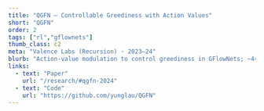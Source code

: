 ```yaml
---
title: "QGFN — Controllable Greediness with Action Values"
short: "QGFN"
order: 2
tags: ["rl","gflownets"]
thumb_class: c2
meta: "Valence Labs (Recursion) · 2023–24"
blurb: "Action‑value modulation to control greediness in GFlowNets; ~4× diverse high‑reward mode detection."
links:
  - text: "Paper"
    url: "/research/#qgfn-2024"
  - text: "Code"
    url: "https://github.com/yunglau/QGFN"
---
```

